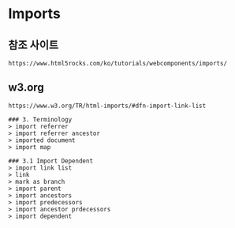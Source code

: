 # Imports

## 참조 사이트
    https://www.html5rocks.com/ko/tutorials/webcomponents/imports/


## w3.org
    https://www.w3.org/TR/html-imports/#dfn-import-link-list

    ### 3. Terminology
    > import referrer
    > import referrer ancestor
    > imported document
    > import map

    ### 3.1 Import Dependent
    > import link list
    > link
    > mark as branch
    > import parent
    > import ancestors
    > import predecessors
    > import ancestor prdecessors
    > import dependent



